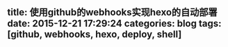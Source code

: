 title: 使用github的webhooks实现hexo的自动部署
date: 2015-12-21 17:29:24
categories: blog
tags: [github, webhooks, hexo, deploy, shell]
---
